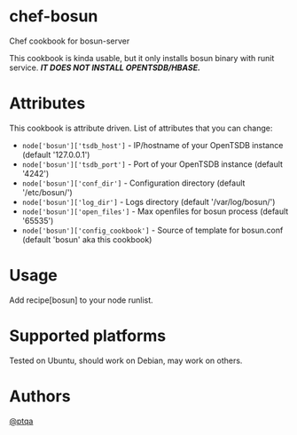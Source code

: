 # chef-bosun
Chef cookbook for bosun-server

This cookbook is kinda usable, but it only installs bosun binary with runit service. ***IT DOES NOT INSTALL OPENTSDB/HBASE.***

# Attributes
This cookbook is attribute driven. List of attributes that you can change:

* `node['bosun']['tsdb_host']` - IP/hostname of your OpenTSDB instance (default '127.0.0.1')
* `node['bosun']['tsdb_port']` - Port of your OpenTSDB instance (default '4242')
* `node['bosun']['conf_dir']`  - Configuration directory (default '/etc/bosun/')
* `node['bosun']['log_dir']`   - Logs directory (default '/var/log/bosun/')
* `node['bosun']['open_files']` - Max openfiles for bosun process (default '65535')
* `node['bosun']['config_cookbook']` - Source of template for bosun.conf (default 'bosun' aka this cookbook)

# Usage
Add recipe[bosun] to your node runlist.

# Supported platforms

Tested on Ubuntu, should work on Debian, may work on others.

# Authors

[@ptqa](https://github.com/ptqa)
